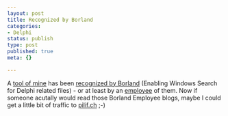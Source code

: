 ```yaml
---
layout: post
title: Recognized by Borland
categories:
- Delphi
status: publish
type: post
published: true
meta: {}

---
```

A <a href="http://www.pilif.ch/stuff/pershchg/index.php">tool of mine</a> has been <a href="http://homepages.borland.com/strefethen/index.php?pagename=Main.TipsPage">recognized by Borland</a> (Enabling Windows Search for Delphi related files) - or at least by an <a href="http://homepages.borland.com/strefethen/">employee</a> of them. Now if someone acutally would read those Borland Employee blogs, maybe I could get a little bit of traffic to <a href="http://www.pilif.ch">pilif.ch</a> ;-)
